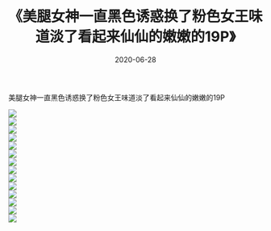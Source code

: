 ﻿---
layout: post
title:  《美腿女神一直黑色诱惑换了粉色女王味道淡了看起来仙仙的嫩嫩的19P》
date:   2020-06-28
img: http://pic.660000.xyz/1:/性感/2020/美腿女神一直黑色诱惑换了粉色女王味道淡了看起来仙仙的嫩嫩的19P/000.jpg
categories: [美女, 清纯, 唯美]
---

美腿女神一直黑色诱惑换了粉色女王味道淡了看起来仙仙的嫩嫩的19P

  ![](http://pic.660000.xyz/1:/性感/2020/美腿女神一直黑色诱惑换了粉色女王味道淡了看起来仙仙的嫩嫩的19P/001.jpg) <br> ![](http://pic.660000.xyz/1:/性感/2020/美腿女神一直黑色诱惑换了粉色女王味道淡了看起来仙仙的嫩嫩的19P/002.jpg) <br> ![](http://pic.660000.xyz/1:/性感/2020/美腿女神一直黑色诱惑换了粉色女王味道淡了看起来仙仙的嫩嫩的19P/003.jpg) <br> ![](http://pic.660000.xyz/1:/性感/2020/美腿女神一直黑色诱惑换了粉色女王味道淡了看起来仙仙的嫩嫩的19P/004.jpg) <br> ![](http://pic.660000.xyz/1:/性感/2020/美腿女神一直黑色诱惑换了粉色女王味道淡了看起来仙仙的嫩嫩的19P/005.jpg) <br> ![](http://pic.660000.xyz/1:/性感/2020/美腿女神一直黑色诱惑换了粉色女王味道淡了看起来仙仙的嫩嫩的19P/006.jpg) <br> ![](http://pic.660000.xyz/1:/性感/2020/美腿女神一直黑色诱惑换了粉色女王味道淡了看起来仙仙的嫩嫩的19P/007.jpg) <br> ![](http://pic.660000.xyz/1:/性感/2020/美腿女神一直黑色诱惑换了粉色女王味道淡了看起来仙仙的嫩嫩的19P/008.jpg) <br> ![](http://pic.660000.xyz/1:/性感/2020/美腿女神一直黑色诱惑换了粉色女王味道淡了看起来仙仙的嫩嫩的19P/009.jpg) <br> ![](http://pic.660000.xyz/1:/性感/2020/美腿女神一直黑色诱惑换了粉色女王味道淡了看起来仙仙的嫩嫩的19P/010.jpg) <br> ![](http://pic.660000.xyz/1:/性感/2020/美腿女神一直黑色诱惑换了粉色女王味道淡了看起来仙仙的嫩嫩的19P/011.jpg) <br> ![](http://pic.660000.xyz/1:/性感/2020/美腿女神一直黑色诱惑换了粉色女王味道淡了看起来仙仙的嫩嫩的19P/012.jpg) <br> ![](http://pic.660000.xyz/1:/性感/2020/美腿女神一直黑色诱惑换了粉色女王味道淡了看起来仙仙的嫩嫩的19P/013.jpg) <br> ![](http://pic.660000.xyz/1:/性感/2020/美腿女神一直黑色诱惑换了粉色女王味道淡了看起来仙仙的嫩嫩的19P/014.jpg) <br>